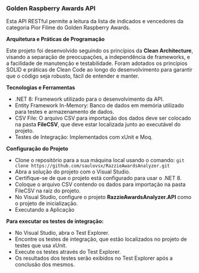 ### **Golden Raspberry Awards API**
Esta API RESTful permite a leitura da lista de indicados e vencedores da categoria Pior Filme do Golden Raspberry Awards.

**Arquitetura e Práticas de Programação**

Este projeto foi desenvolvido seguindo os princípios da **Clean Architecture**, visando a separação de preocupações, a independência de frameworks, e a facilidade de manutenção e testabilidade.
Foram adotados os princípios SOLID e práticas de Clean Code ao longo do desenvolvimento para garantir que o código seja robusto, fácil de entender e manter.

**Tecnologias e Ferramentas**

- .NET 8: Framework utilizado para o desenvolvimento da API.
- Entity Framework In-Memory: Banco de dados em memória utilizado para testes e armazenamento de dados.
- CSV File: O arquivo CSV para importação dos dados deve ser colocado na pasta **FileCSV**, que deve estar localizada junto ao executável do projeto.
- Testes de Integração: Implementados com xUnit e Moq.

**Configuração do Projeto**

- Clone o repositório para a sua máquina local usando o comando:
 `git clone https://github.com/saulovsx/RazzieAwardsAnalyzer.git`
- Abra a solução do projeto com o Visual Studio.
- Certifique-se de que o projeto está configurado para usar o .NET 8.
- Coloque o arquivo CSV contendo os dados para importação na pasta FileCSV na raiz do projeto.
- No Visual Studio, configure o projeto **RazzieAwardsAnalyzer.API** como o projeto de inicialização.
- Executando a Aplicação

**Para executar os testes de integração:**

- No Visual Studio, abra o Test Explorer.
- Encontre os testes de integração, que estão localizados no projeto de testes que usa xUnit.
- Execute os testes através do Test Explorer.
- Os resultados dos testes serão exibidos no Test Explorer após a conclusão dos mesmos.
